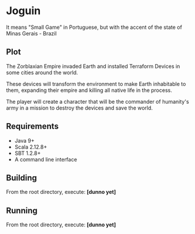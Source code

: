 # Joguin

It means "Small Game" in Portuguese, but with the accent of the state of Minas Gerais - Brazil

## Plot

The Zorblaxian Empire invaded Earth and installed Terraform Devices in some cities around the world.

These devices will transform the environment to make Earth inhabitable to them, expanding their empire
and killing all native life in the process.

The player will create a character that will be the commander of humanity's army in a mission to destroy the devices
and save the world.

## Requirements

* Java 9+
* Scala 2.12.8+
* SBT 1.2.8+
* A command line interface

## Building

From the root directory, execute:
**[dunno yet]**

## Running

From the root directory, execute:
**[dunno yet]**

